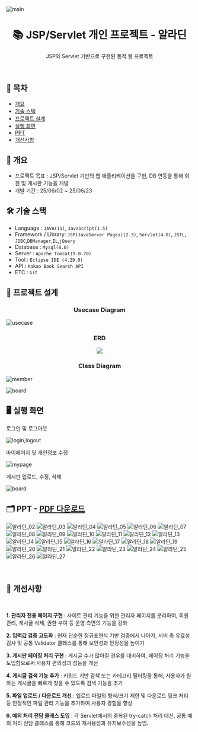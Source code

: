 ![main](https://github.com/user-attachments/assets/c860f814-6f64-4de5-8cc2-d3d9f6ae8d3d)


<h1 align="center">📚 JSP/Servlet 개인 프로젝트 - 알라딘</h1>
<p align="center">JSP와 Servlet 기반으로 구현된 동적 웹 프로젝트</p>
<br/>

## 📌 목차

- [개요](https://github.com/notuna87/noh_aladinJSP#-개요)
- [기술 스택](https://github.com/notuna87/noh_aladinJSP#-기술-스택)
- [프로젝트 설계](https://github.com/notuna87/noh_aladinJSP#-프로젝트-설계)
- [실행 화면](https://github.com/notuna87/noh_aladinJSP#-실행-화면)
- [PPT](https://github.com/notuna87/noh_aladinJSP#-PPT)
- [개선사항](https://github.com/notuna87/noh_aladinJSP#-개선사항)

## 📖 개요
- 프로젝트 목표 : JSP/Servlet 기반의 웹 애플리케이션을 구현, DB 연동을 통해 회원 및 게시판 기능을 개발
- 개발 기간 : 25/06/02 ~ 25/06/23

## 🛠️ 기술 스택
- Language : `JAVA(11)`, `JavaScript(1.5)`
- Framework / Library: `JSP(JavaServer Pages)(2.3)`, `Servlet(4.0)`, `JSTL`, `JDBC`,`DBManager`,`EL`,`jQuery`
- Database : `Mysql(8.0)`
- Server : `Apache Tomcat(9.0.70)`
- Tool : `Eclipse IDE (4.29.0)`
- API : `Kakao Book Search API`
- ETC : `Git`

## 🧩 프로젝트 설계
<h3 align="center">Usecase Diagram</h3>

![usecase](https://github.com/user-attachments/assets/813cf7e9-3e80-4394-97e6-f16c0f81d6c3)

<h3 align="center">ERD</h3>

<p align="center"><img src="https://github.com/user-attachments/assets/e81a5f9c-18e0-4d73-9f9a-3e5224f32f2a"></p>

<h3 align="center">Class Diagram</h3>

![member](https://github.com/user-attachments/assets/b5bb1992-f210-43c9-bdd4-74c2e035f2d4)

![board](https://github.com/user-attachments/assets/43a546fb-75c9-4643-aa45-4fa0ae38136e)


## 🖥️ 실행 화면

로그인 및 로그아웃

![login,logout](https://github.com/user-attachments/assets/04500a0c-4221-42d0-957b-57c2d503270e)

마이페이지 및 개인정보 수정

![mypage](https://github.com/user-attachments/assets/32df0566-18c2-47c8-bf14-91a4b38de000)

게시판 업로드, 수정, 삭제

![board](https://github.com/user-attachments/assets/80dd2352-4b50-44a9-961b-99b498c9eeaa)

## 🗂️ PPT - [PDF 다운로드]()

![알라딘_02](https://github.com/user-attachments/assets/35ee98ed-151b-43bd-b7d3-5b8f535a50f8)
![알라딘_03](https://github.com/user-attachments/assets/9586aedb-85dc-4b06-8ae2-3295a7b767c6)
![알라딘_04](https://github.com/user-attachments/assets/f744e8e1-43c8-451b-9063-9fc6c9c82b3a)
![알라딘_05](https://github.com/user-attachments/assets/f939884d-6983-4b55-95d3-feca2feb7e83)
![알라딘_06](https://github.com/user-attachments/assets/2900bdbe-bda6-40e8-9784-1b3566a8edab)
![알라딘_07](https://github.com/user-attachments/assets/acf21a17-db5c-4b63-8790-a7d84a0c8b98)
![알라딘_08](https://github.com/user-attachments/assets/ed8e7c08-ec03-495a-96b4-bef5caa2540d)
![알라딘_09](https://github.com/user-attachments/assets/7c968ef3-7af4-40ed-9b78-3f4035ed53fd)
![알라딘_10](https://github.com/user-attachments/assets/58dcc5e1-b5bb-48c3-8853-31434c406530)
![알라딘_11](https://github.com/user-attachments/assets/fb7cd0ec-b479-44f7-a231-b6354dfe21b2)
![알라딘_12](https://github.com/user-attachments/assets/6c849c78-5c8b-428a-ac6c-4e41a8d8a25d)
![알라딘_13](https://github.com/user-attachments/assets/4f08497e-0813-4e3a-aea6-a5a61b3a9d84)
![알라딘_14](https://github.com/user-attachments/assets/c87b18b3-4502-4043-bd77-481698e1bde8)
![알라딘_15](https://github.com/user-attachments/assets/52b7e400-72ee-468a-a3f0-d055a994ef20)
![알라딘_16](https://github.com/user-attachments/assets/1443efcc-6c80-4e17-a698-dba2a6b8f9a8)
![알라딘_17](https://github.com/user-attachments/assets/f0c401d0-935b-4b6e-ad16-f3c78963e198)
![알라딘_18](https://github.com/user-attachments/assets/b0f1aed5-59b9-434d-8262-41eaeeea4b76)
![알라딘_19](https://github.com/user-attachments/assets/c25ab2d9-7819-4779-8d5e-73f6161231e6)
![알라딘_20](https://github.com/user-attachments/assets/99799677-b970-47ba-a630-c280d2b17ed7)
![알라딘_21](https://github.com/user-attachments/assets/b805f01d-3edb-405a-9b12-203aad51a121)
![알라딘_22](https://github.com/user-attachments/assets/76300d0e-23d4-4bbf-8bff-c56b6aaf9e0e)
![알라딘_23](https://github.com/user-attachments/assets/8bf2e218-0e21-47eb-815e-99d48b03caca)
![알라딘_24](https://github.com/user-attachments/assets/967cd13a-1a6a-4be4-ae3b-5b6443023f8d)
![알라딘_25](https://github.com/user-attachments/assets/a4af40a2-9331-4fd6-b853-8b8d99ba5137)
![알라딘_26](https://github.com/user-attachments/assets/cd70ea7a-cd89-4c72-a90e-51dc13104f34)
![알라딘_27](https://github.com/user-attachments/assets/9b725f41-2421-49f5-8173-ad8f2189fc80)



</br>

## 🚀 개선사항
</br>

<b>1. 관리자 전용 페이지 구현</b> : 사이트 관리 기능을 위한 관리자 페이지를 분리하여, 회원 관리, 게시글 삭제, 권한 부여 등 운영 측면의 기능을 강화

<b>2. 입력값 검증 고도화</b> : 현재 단순한 정규표현식 기반 검증에서 나아가, 서버 측 유효성 검사 및 공통 Validator 클래스를 통해 보안성과 안정성을 높이기

<b>3. 게시판 페이징 처리 구현</b> : 게시글 수가 많아질 경우를 대비하여, 페이징 처리 기능을 도입함으로써 사용자 편의성과 성능을 개선

<b>4. 게시글 검색 기능 추가</b> : 키워드 기반 검색 또는 카테고리 필터링을 통해, 사용자가 원하는 게시글을 빠르게 찾을 수 있도록 검색 기능을 추가

<b>5. 파일 업로드 / 다운로드 개선</b> : 업로드 파일의 형식/크기 제한 및 다운로드 링크 처리 등 안정적인 파일 관리 기능을 추가하여 사용자 경험을 향상

<b>6. 예외 처리 전담 클래스 도입</b> : 각 Servlet에서의 중복된 try-catch 처리 대신, 공통 예외 처리 전담 클래스를 통해 코드의 재사용성과 유지보수성을 높임.
